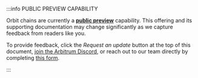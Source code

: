 :::info PUBLIC PREVIEW CAPABILITY

Orbit chains are currently a **[public preview](/launch-orbit-chain/concepts/public-preview-expectations)** capability. This offering and its supporting documentation may change significantly as we capture feedback from readers like you.

To provide feedback, click the *Request an update* button at the top of this document, [join the Arbitrum Discord](https://discord.gg/arbitrum), or reach out to our team directly by completing [this form](http://bit.ly/3yy6EUK).

:::